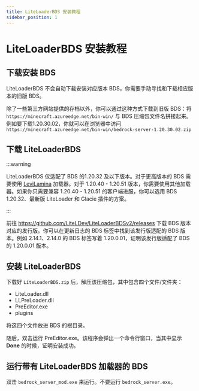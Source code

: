 ```yaml
---
title: LiteLoaderBDS 安装教程
sidebar_position: 1
---
```


# LiteLoaderBDS 安装教程

## 下载安装 BDS

LiteLoaderBDS 不会自动下载安装对应版本 BDS，你需要手动寻找和下载相应版本的旧版 BDS。

除了一些第三方网站提供的存档以外，你可以通过这种方式下载到旧版 BDS：将 `https://minecraft.azureedge.net/bin-win/` 与 BDS 压缩包文件名拼接起来。例如要下载1.20.30.02，你就可以在浏览器中访问 `https://minecraft.azureedge.net/bin-win/bedrock-server-1.20.30.02.zip`

## 下载 LiteLoaderBDS

:::warning

LiteLoaderBDS 仅适配了 BDS 的1.20.32 及以下版本。对于更高版本的 BDS 需要使用 [LeviLamina](../LeviLamina/LeviLamina.md) 加载器。对于 1.20.40 - 1.20.51 版本，你需要使用其他加载器。如果你只需要兼容 1.20.40 - 1.20.51 的客户端进服，你可以选用 BDS 1.20.32、最新版 LiteLoader 和 Glacie 插件的方案。

:::

前往 https://github.com/LiteLDev/LiteLoaderBDSv2/releases 下载 BDS 版本对应的发行版。你可以在更新日志的 BDS 标签中找到该发行版适配的 BDS 版本。例如 2.14.1、2.14.0 的 BDS 标签写着 1.20.0.01，证明该发行版适配了 BDS 的 1.20.0.01 版本。

## 安装 LiteLoaderBDS

下载好 `LiteLoaderBDS.zip` 后，解压该压缩包，其中包含四个文件/文件夹：
- LiteLoader.dll
- LLPreLoader.dll
- PreEditor.exe
- plugins

将这四个文件放进 BDS 的根目录。

随后，双击运行 PreEditor.exe。该程序会弹出一个命令行窗口，当其中显示 **Done** 的时候，证明安装成功。

## 运行带有 LiteLoaderBDS 加载器的 BDS

双击 `bedrock_server_mod.exe` 来运行。不要运行 `bedrock_server.exe`。
